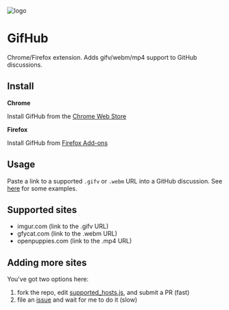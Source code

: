 ![logo](icon.png)

# GifHub

Chrome/Firefox extension. Adds gifv/webm/mp4 support to GitHub discussions.

## Install

**Chrome**

Install GifHub from the [Chrome Web Store](https://chrome.google.com/webstore/detail/fhkpolfjdpomehpncaggcdmolefgkfei/)

**Firefox**

Install GifHub from [Firefox Add-ons](https://addons.mozilla.org/en-US/firefox/addon/gif-hub/)

## Usage

Paste a link to a supported `.gifv` or `.webm` URL into a GitHub discussion. See [here](https://github.com/qrohlf/GifHub/issues/1) for some examples.

## Supported sites
- imgur.com (link to the .gifv URL)
- gfycat.com (link to the .webm URL)
- openpuppies.com (link to the .mp4 URL)

## Adding more sites

You've got two options here:

1. fork the repo, edit [supported_hosts.js](supported_hosts.js), and submit a PR (fast)
2. file an [issue](https://github.com/qrohlf/GifHub/issues) and wait for me to do it (slow)
